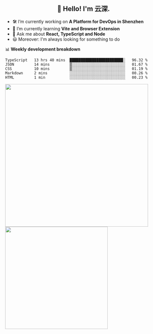 <h2 align="center">👋 Hello! I'm 云深.</h2>

- 🛠 I’m currently working on **A Platform for DevOps in Shenzhen**
- 🚀 I’m currently learning **Vite and Browser Extension**
- 💬 Ask me about **React, TypeScript and Node**
- 😃 Moreover: I'm always looking for something to do

📊 **Weekly development breakdown**

<!--START_SECTION:waka-->
```text
TypeScript   13 hrs 40 mins  ████████████████████████░   96.32 % 
JSON         14 mins         ▒░░░░░░░░░░░░░░░░░░░░░░░░   01.67 % 
CSS          10 mins         ▒░░░░░░░░░░░░░░░░░░░░░░░░   01.19 % 
Markdown     2 mins          ░░░░░░░░░░░░░░░░░░░░░░░░░   00.26 % 
HTML         1 min           ░░░░░░░░░░░░░░░░░░░░░░░░░   00.23 % 
```
<!--END_SECTION:waka-->

<p>
<img align="left" width="460" src="https://github-readme-stats.vercel.app/api?username=theprimone&custom_title=Yuns's Github Stats&theme=graywhite&hide_border=true&disable_animations=true"/> <img align="left" width="330" src="https://github-readme-stats.vercel.app/api/top-langs/?username=theprimone&layout=compact&theme=graywhite&hide_border=true"/>
</p>
